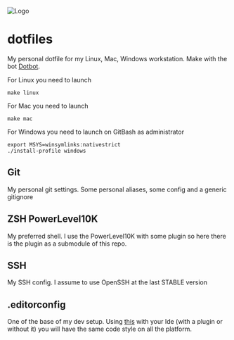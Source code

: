 ![Logo](https://fundor333.com/img/pilogo.jpg)
# dotfiles

My personal dotfile for my Linux, Mac, Windows workstation.
Make with the bot [Dotbot](https://github.com/anishathalye/dotbot).

For Linux you need to launch

    make linux

For Mac you need to launch

    make mac

For Windows you need to launch on GitBash as administrator

    export MSYS=winsymlinks:nativestrict
    ./install-profile windows

## Git

My personal git settings. Some personal aliases, some config and a generic gitignore

## ZSH PowerLevel10K

My preferred shell. I use the PowerLevel10K with some plugin so here there is the plugin as a submodule of this repo.

## SSH

My SSH config. I assume to use OpenSSH at the last STABLE version

## .editorconfig

One of the base of my dev setup.
Using [this](https://editorconfig.org/) with your Ide (with a plugin or without it) you will have the same code style on all the platform.
